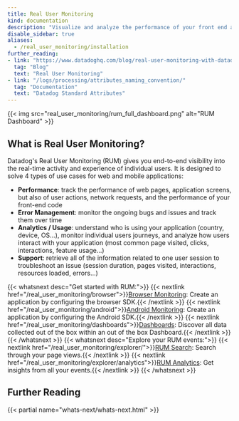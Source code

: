 ```yaml
---
title: Real User Monitoring
kind: documentation
description: "Visualize and analyze the performance of your front end applications as seen by your users."
disable_sidebar: true
aliases:
  - /real_user_monitoring/installation
further_reading:
- link: "https://www.datadoghq.com/blog/real-user-monitoring-with-datadog/"
  tag: "Blog"
  text: "Real User Monitoring"
- link: "/logs/processing/attributes_naming_convention/"
  tag: "Documentation"
  text: "Datadog Standard Attributes"
---
```


{{< img src="real_user_monitoring/rum_full_dashboard.png" alt="RUM Dashboard"  >}}

## What is Real User Monitoring?


Datadog's Real User Monitoring (RUM) gives you end-to-end visibility into the real-time activity and experience of individual users. It is designed to solve 4 types of use cases for web and mobile applications:

* **Performance**: track the performance of web pages, application screens, but also of user actions, network requests, and the performance of your front-end code
* **Error Management**: monitor the ongoing bugs and issues and track them over time
* **Analytics / Usage**: understand who is using your application (country, device, OS…), monitor individual users journeys, and analyze how users interact with your application (most common page visited, clicks, interactions, feature usage…)
* **Support**: retrieve all of the information related to one user session to troubleshoot an issue (session duration, pages visited, interactions, resources loaded, errors…)

{{< whatsnext desc="Get started with RUM:">}}
  {{< nextlink href="/real_user_monitoring/browser">}}<u>Browser Monitoring</u>: Create an application by configuring the browser SDK.{{< /nextlink >}}
  {{< nextlink href="/real_user_monitoring/android">}}<u>Android Monitoring</u>: Create an application by configuring the Android SDK.{{< /nextlink >}}
  {{< nextlink href="/real_user_monitoring/dashboards">}}<u>Dashboards</u>: Discover all data collected out of the box within an out of the box Dashboard.{{< /nextlink >}}
{{< /whatsnext >}}
{{< whatsnext desc="Explore your RUM events:">}}
  {{< nextlink href="/real_user_monitoring/explorer/">}}<u>RUM Search</u>: Search through your page views.{{< /nextlink >}}
  {{< nextlink href="/real_user_monitoring/explorer/analytics">}}<u>RUM Analytics</u>: Get insights from all your events.{{< /nextlink >}}
{{< /whatsnext >}}

## Further Reading

{{< partial name="whats-next/whats-next.html" >}}
